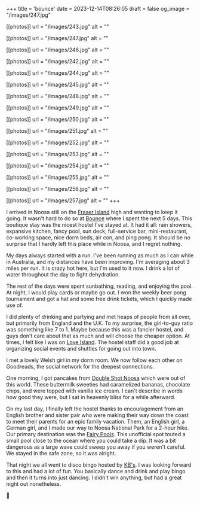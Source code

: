 +++
title = 'bounce'
date = 2023-12-14T08:26:05
draft = false
og_image = "/images/247.jpg"

[[photos]]
  url = "/images/243.jpg"
  alt = ""

[[photos]]
  url = "/images/247.jpg"
  alt = ""

[[photos]]
  url = "/images/246.jpg"
  alt = ""

[[photos]]
  url = "/images/242.jpg"
  alt = ""

[[photos]]
  url = "/images/244.jpg"
  alt = ""

[[photos]]
  url = "/images/245.jpg"
  alt = ""

[[photos]]
  url = "/images/248.jpg"
  alt = ""

[[photos]]
  url = "/images/249.jpg"
  alt = ""

[[photos]]
  url = "/images/250.jpg"
  alt = ""

[[photos]]
  url = "/images/251.jpg"
  alt = ""

[[photos]]
  url = "/images/252.jpg"
  alt = ""

[[photos]]
  url = "/images/253.jpg"
  alt = ""

[[photos]]
  url = "/images/254.jpg"
  alt = ""

[[photos]]
  url = "/images/255.jpg"
  alt = ""

[[photos]]
  url = "/images/256.jpg"
  alt = ""

[[photos]]
  url = "/images/257.jpg"
  alt = ""
+++

I arrived in Noosa still on the [Fraser Island](/posts/pippies) high and wanting to keep it going. It wasn't hard to do so at [Bounce](https://www.staybounce.com) where I spent the next 5 days. This boutique stay was the nicest hostel I've stayed at. It had it all: rain showers, expansive kitchen, fancy pool, sun deck, full-service bar, mini-restaurant, co-working space, nice dorm beds, air con, and ping pong. It should be no surprise that I hardly left this place while in Noosa, and I regret nothing.

My days always started with a run. I've been running as much as I can while in Australia, and my distances have been improving. I'm averaging about 3 miles per run. It is crazy hot here, but I'm used to it now. I drink a lot of water throughout the day to fight dehydration.

The rest of the days were spent sunbathing, reading, and enjoying the pool. At night, I would play cards or maybe go out. I won the weekly beer pong tournament and got a hat and some free drink tickets, which I quickly made use of.

I did plenty of drinking and partying and met heaps of people from all over, but primarily from England and the U.K. To my surprise, the girl-to-guy ratio was something like 7 to 1. Maybe because this was a fancier hostel, and guys don't care about that as much and will choose the cheaper option. At times, I felt like I was on [Love Island](https://www.imdb.com/title/tt8467296/). The hostel staff did a good job at organizing social events and shuttles for going out into town.

I met a lovely Welsh girl in my dorm room. We now follow each other on Goodreads, the social network for the deepest connections.

One morning, I got pancakes from [Double Shot Noosa](https://www.facebook.com/doubleshotnoosa/) which were out of this world. These buttermilk sweeties had caramelized bananas, chocolate chips, and were topped with vanilla ice cream. I can't describe in words how good they were, but I sat in heavenly bliss for a while afterward.

On my last day, I finally left the hostel thanks to encouragement from an English brother and sister pair who were making their way down the coast to meet their parents for an epic family vacation. Them, an English girl, a German girl, and I made our way to Noosa National Park for a 2-hour hike. Our primary destination was the [Fairy Pools](https://maps.app.goo.gl/zqpCgybxd4Y2Lkmp8). This unofficial spot touted a small pool close to the ocean where you could take a dip. It was a bit dangerous as a large wave could sweep you away if you weren't careful. We stayed in the safe zone, so it was alright.

That night we all went to disco bingo hosted by [KB's](https://www.instagram.com/kbsnoosa). I was looking forward to this and had a lot of fun. You basically dance and drink and play bingo and then it turns into just dancing. I didn't win anything, but had a great night out nonetheless.

🍹
